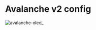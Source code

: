# Avalanche v2 config

![avalanche-oled_](https://github.com/user-attachments/assets/4981def5-f32d-4a2d-a7fb-c6e48aed2073)
